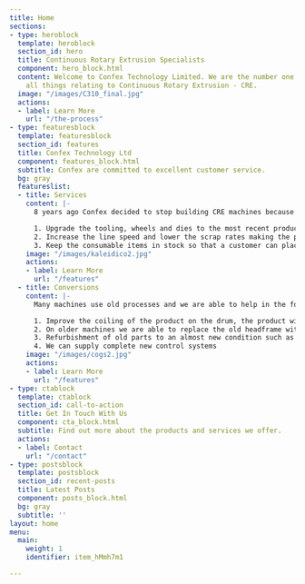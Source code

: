 ```yaml
---
title: Home
sections:
- type: heroblock
  template: heroblock
  section_id: hero
  title: Continuous Rotary Extrusion Specialists
  component: hero_block.html
  content: Welcome to Confex Technology Limited. We are the number one supplier for
    all things relating to Continuous Rotary Extrusion - CRE.
  image: "/images/C310_final.jpg"
  actions:
  - label: Learn More
    url: "/the-process"
- type: featuresblock
  template: featuresblock
  section_id: features
  title: Confex Technology Ltd
  component: features_block.html
  subtitle: Confex are committed to excellent customer service.
  bg: gray
  featureslist:
  - title: Services
    content: |-
      8 years ago Confex decided to stop building CRE machines because our service and support business was increasing, many companies had machines that they had little or no training on and that used old tooling and processes, our process knowledge which came direct from a production environment meant that we were able to firstly solve the problems and then ensure that the customer stayed at a high level of production.

      1. Upgrade the tooling, wheels and dies to the most recent production technology to make a better product and reduce defects
      2. Increase the line speed and lower the scrap rates making the process more profitable
      3. Keep the consumable items in stock so that a customer can place an order and take delivery of parts within a few days rather than 6 weeks
    image: "/images/kaleidico2.jpg"
    actions:
    - label: Learn More
      url: "/features"
  - title: Conversions
    content: |-
      Many machines use old processes and we are able to help in the following areas:

      1. Improve the coiling of the product on the drum, the product will never be stretched and the lay will be even meaning that when the product is decoiled for the next process it is in good condition and hasn’t picked up any damage.
      2. On older machines we are able to replace the old headframe with new
      3. Refurbishment of old parts to an almost new condition such as shoes.
      4. We can supply complete new control systems
    image: "/images/cogs2.jpg"
    actions:
    - label: Learn More
      url: "/features"
- type: ctablock
  template: ctablock
  section_id: call-to-action
  title: Get In Touch With Us
  component: cta_block.html
  subtitle: Find out more about the products and services we offer.
  actions:
  - label: Contact
    url: "/contact"
- type: postsblock
  template: postsblock
  section_id: recent-posts
  title: Latest Posts
  component: posts_block.html
  bg: gray
  subtitle: ''
layout: home
menu:
  main:
    weight: 1
    identifier: item_hMmh7m1

---
```


